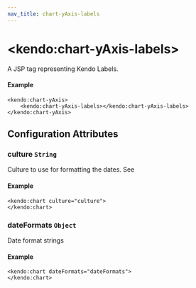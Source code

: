 ```yaml
---
nav_title: chart-yAxis-labels
---
```


# \<kendo:chart-yAxis-labels\>
A JSP tag representing Kendo Labels.

#### Example
    <kendo:chart-yAxis>
        <kendo:chart-yAxis-labels></kendo:chart-yAxis-labels>
    </kendo:chart-yAxis>


## Configuration Attributes


### culture `String`

Culture to use for formatting the dates. See

#### Example
    <kendo:chart culture="culture">
    </kendo:chart>



### dateFormats `Object`

Date format strings

#### Example
    <kendo:chart dateFormats="dateFormats">
    </kendo:chart>


